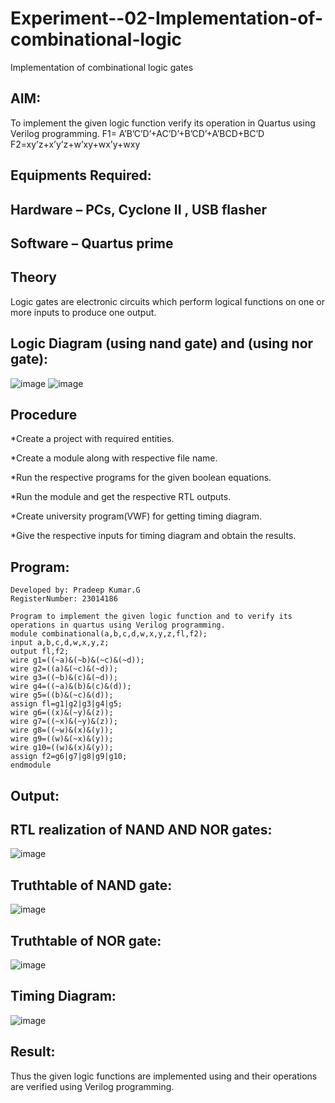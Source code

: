 # Experiment--02-Implementation-of-combinational-logic
Implementation of combinational logic gates
 
## AIM:
To implement the given logic function verify its operation in Quartus using Verilog programming.
 F1= A’B’C’D’+AC’D’+B’CD’+A’BCD+BC’D
F2=xy’z+x’y’z+w’xy+wx’y+wxy
 
 
 
## Equipments Required:
## Hardware – PCs, Cyclone II , USB flasher
## Software – Quartus prime


## Theory
Logic gates are electronic circuits which perform logical functions on one or more inputs to produce one output.
 

## Logic Diagram (using nand gate) and (using nor gate):
![image](https://github.com/pradeep23014186/Experiment--02-Implementation-of-combinational-logic-/assets/152294642/91bba5d6-e0b9-4948-92a7-f71b015e9f21)
![image](https://github.com/pradeep23014186/Experiment--02-Implementation-of-combinational-logic-/assets/152294642/5e2f031b-7bfc-476b-9dea-536e2d54380a)

## Procedure
*Create a project with required entities.

*Create a module along with respective file name.

*Run the respective programs for the given boolean equations.

*Run the module and get the respective RTL outputs.

*Create university program(VWF) for getting timing diagram.

*Give the respective inputs for timing diagram and obtain the results.

## Program:
```
Developed by: Pradeep Kumar.G
RegisterNumber: 23014186
```
```
Program to implement the given logic function and to verify its operations in quartus using Verilog programming.
module combinational(a,b,c,d,w,x,y,z,fl,f2);
input a,b,c,d,w,x,y,z;
output fl,f2;
wire g1=((~a)&(~b)&(~c)&(~d)); 
wire g2=((a)&(~c)&(~d));
wire g3=((~b)&(c)&(~d));
wire g4=((~a)&(b)&(c)&(d)); 
wire g5=((b)&(~c)&(d));
assign fl=g1|g2|g3|g4|g5; 
wire g6=((x)&(~y)&(z));
wire g7=((~x)&(~y)&(z));
wire g8=((~w)&(x)&(y)); 
wire g9=((w)&(~x)&(y));
wire g10=((w)&(x)&(y)); 
assign f2=g6|g7|g8|g9|g10;
endmodule
```

## Output:
## RTL realization of NAND AND NOR gates:
![image](https://github.com/pradeep23014186/Experiment--02-Implementation-of-combinational-logic-/assets/152294642/19e725e9-58ef-4a75-b89c-4012afb41141)
## Truthtable of NAND gate:
![image](https://github.com/pradeep23014186/Experiment--02-Implementation-of-combinational-logic-/assets/152294642/50f81e24-9672-4f4b-b009-fafda9aab4cf)
## Truthtable of NOR gate:
![image](https://github.com/pradeep23014186/Experiment--02-Implementation-of-combinational-logic-/assets/152294642/9656f460-2bbd-4812-a2f0-23042750441f)

## Timing Diagram:
![image](https://github.com/pradeep23014186/Experiment--02-Implementation-of-combinational-logic-/assets/152294642/0e1522e0-4977-4696-91ea-d6d878b0a85a)

## Result:
Thus the given logic functions are implemented using  and their operations are verified using Verilog programming.
